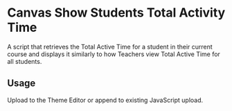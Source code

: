 # Canvas Show Students Total Activity Time

A script that retrieves the Total Active Time for a student in their current course and displays it similarly to how Teachers view Total Active Time for all students.

## Usage

Upload to the Theme Editor or append to existing JavaScript upload.
